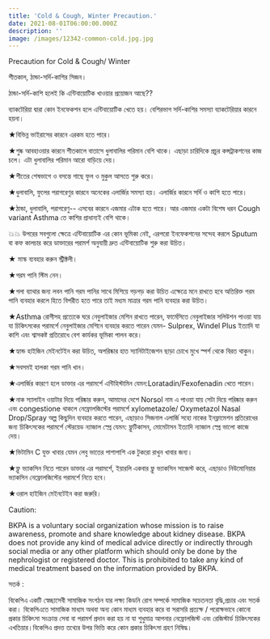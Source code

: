 ```yaml
---
title: 'Cold & Cough, Winter Precaution.'
date: 2021-08-01T06:00:00.000Z
description: ''
image: /images/12342-common-cold.jpg.jpg
---
```


Precaution for Cold & Cough/ Winter

শীতকাল, ঠান্ডা-সর্দি-কাশির সিজন।

ঠান্ডা-সর্দি-কাশি হলেই কি এন্টিবায়োটিক খাওয়ার প্রয়োজন আছে??

ব্যাকটেরিয়া দ্বারা কোন ইনফেকশন হলে এন্টিবায়োটিক খেতে হয়। বেশিরভাগ সর্দি-কাশির সমস্যা ব্যাকটেরিয়ার কারনে হয়না।

★বিভিন্ন ভাইরাসের কারনে এরকম হতে পারে।

★শুষ্ক আবহাওয়ার কারনে শীতকালে বাতাসে ধুলাবালির পরিমান বেশি থাকে। এছাড়া চারিদিকে প্রচুর কন্সট্রাকশনের কাজ চলে। এটা ধুলাবালির পরিমান আরো বাড়িয়ে দেয়।

★শীতের শেষভাগে ও বসন্তে গাছে ফুল ও মুকুল আসতে শুরু করে।

★ধুলাবালি, ফুলের পরাগরেণুর কারনে অনেকের এলার্জির সমস্যা হয়। এলার্জির কারনে সর্দি ও কাশি হতে পারে।

★ঠান্ডা, ধুলাবালি, পরাগরেণু-- এসবের কারনে এজমার এটাক হতে পারে। আর এজমার একটা বিশেষ ধরন Cough variant Asthma তে কাশির প্রাধান্যই বেশি থাকে।

💥💥 উপরের সবগুলো ক্ষেত্রে এন্টিবায়োটিক এর কোন ভূমিকা নেই, এরপরো ইনফেকশনের সন্দেহ করলে Sputum বা কফ কালচার করে ডাক্তারের পরামর্শ অনুযায়ী দ্রুত এন্টিবায়োটিক শুরু করা উচিত।

★ মাস্ক ব্যবহার করুন স্ট্রীক্টলী।

★গরম পানি স্টিম নেন।

★গলা ব্যাথার জন্য লবন পানি গরম পানির সাথে মিশিয়ে গড়গড় করা উচিত এক্ষেত্রে মনে রাখতে হবে অতিরিক্ত গরম পানি ব্যবহার করলে হিতে বিপরীত হতে পারে তাই মধ্যম মাত্রার গরম পানি ব্যবহার করা উচিত।

★Asthma রোগীসহ প্রত্যেকে ঘরে নেবুলাইজার মেশিন রাখতে পারেন, ফার্মেসিতে নেবুলাইজার সলিউশন পাওয়া যায় যা চিকিৎসকের পরামর্শে নেবুলাইজার মেশিনে ব্যবহার করতে পারেন যেমন- Sulprex, Windel Plus ইত্যাদি যা কাশি এবং শ্বাসকষ্ট প্রতিরোধে বেশ কার্যকর ভূমিকা পালন করে।

★হ্যান্ড হাইজিন মেইনটেইন করা উচিত, অপরিষ্কার হাত স্যানিটাইজেশন ছাড়া চোখে মুখে স্পর্শ থেকে বিরত থাকুন।

★সবসমই হালকা গরম পানি খান।

★এলার্জির কারণে হলে ডাক্তার এর পরামর্শে এন্টিহিস্টামিন যেমন:Loratadin/Fexofenadin খেতে পারেন।

★নাক স্যালাইন ওয়াটার দিয়ে পরিষ্কার করুন, আমাদের দেশে Norsol নাম এ পাওয়া যায় সেটা দিয়ে পরিষ্কার করুন এবং congestione থাকলে নেফ্রোলজিস্টের পরামর্শে xylometazole/ Oxymetazol Nasal Drop/Spray অল্প কিছুদিন ব্যবহার করতে পারেন, এছাড়াও সিজনাল এলার্জি সহো নাকের ইনফ্লামেশন প্রতিরোধের জন্য চিকিৎসকের পরামর্শে স্টেরয়েড ন্যাজাল স্প্রে যেমন: ফ্লুটিকাসন, মোমেটাসন ইত্যাদি ন্যাজাল স্প্রে ভালো কাজে দেয়।

★ভিটামিন C যুক্ত খাবার যেমন লেবু ভাতের পাশাপাশি এক টুকরো রাখুন খাবার জন্য।

★ফ্লু ভ্যাকসিন নিতে পারেন ডাক্তার এর পরামর্শে, ইয়ারলি একবার ফ্লু ভ্যাকসিন সাজেস্ট করে, এছাড়াও নিউমোনিয়ার ভ্যাকসিন নেফ্রোলজিস্টের পরামর্শে নিতে হবে।

★ওরাল হাইজিন মেইনটেইন করা জরুরি।

Caution:

BKPA is a voluntary social organization whose mission is to raise awareness, promote and share knowledge about kidney disease. BKPA does not provide any kind of medical advice directly or indirectly through social media or any other platform which should only be done by the nephrologist or registered doctor. This is prohibited to take any kind of medical treatment based on the information provided by BKPA.

সতর্ক :

বিকেপিএ একটি স্বেচ্ছাসেবী সামাজিক সংগঠন যার লক্ষ্য কিডনি রোগ সম্পর্কে সামাজিক সচেতনতা বৃদ্ধি,প্রচার এবং সতর্ক করা। বিকেপিএতে সামাজিক মাধ্যম অথবা অন্য কোন মাধ্যম ব্যবহার করে বা সরাসরি প্রত্যক্ষ / পরোক্ষভাবে কোনো প্রকার চিকিৎসা সংক্রান্ত সেবা বা পরামর্শ প্রদান করা হয় না যা শুধুমাত্র আপনার নেফ্রোলজিস্ট এবং রেজিস্টার্ড চিকিৎসকের এখতিয়ার।বিকেপিএ প্রদত্ত তথ্যের উপর ভিত্তি করে কোন প্রকার চিকিৎসা গ্রহণ নিষিদ্ধ।
